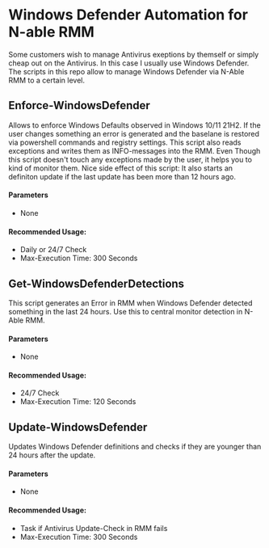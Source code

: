 # Windows Defender Automation for N-able RMM
Some customers wish to manage Antivirus exeptions by themself or simply cheap out on the Antivirus. In this case I usually use Windows Defender.
The scripts in this repo allow to manage Windows Defender via N-Able RMM to a certain level.

## Enforce-WindowsDefender
Allows to enforce Windows Defaults observed in Windows 10/11 21H2. If the user changes something an error is generated and the baselane is restored via powershell commands and registry settings.
This script also reads exceptions and writes them as INFO-messages into the RMM. Even Though this script doesn't touch any exceptions made by the user, it helps you to kind of monitor them.
Nice side effect of this script: It also starts an definiton update if the last update has been more than 12 hours ago.
#### Parameters
* None
#### Recommended Usage:
* Daily or 24/7 Check
* Max-Execution Time: 300 Seconds

## Get-WindowsDefenderDetections
This script generates an Error in RMM when Windows Defender detected something in the last 24 hours. Use this to central monitor detection in N-Able RMM.
#### Parameters
* None
#### Recommended Usage:
* 24/7 Check
* Max-Execution Time: 120 Seconds

## Update-WindowsDefender
Updates Windows Defender definitions and checks if they are younger than 24 hours after the update.
#### Parameters
* None
#### Recommended Usage:
* Task if Antivirus Update-Check in RMM fails
* Max-Execution Time: 300 Seconds
